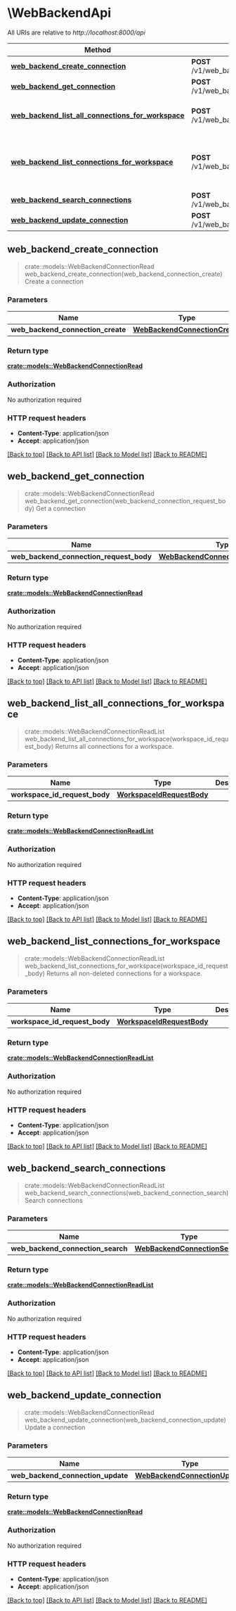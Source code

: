 # \WebBackendApi

All URIs are relative to *http://localhost:8000/api*

Method | HTTP request | Description
------------- | ------------- | -------------
[**web_backend_create_connection**](WebBackendApi.md#web_backend_create_connection) | **POST** /v1/web_backend/connections/create | Create a connection
[**web_backend_get_connection**](WebBackendApi.md#web_backend_get_connection) | **POST** /v1/web_backend/connections/get | Get a connection
[**web_backend_list_all_connections_for_workspace**](WebBackendApi.md#web_backend_list_all_connections_for_workspace) | **POST** /v1/web_backend/connections/list_all | Returns all connections for a workspace.
[**web_backend_list_connections_for_workspace**](WebBackendApi.md#web_backend_list_connections_for_workspace) | **POST** /v1/web_backend/connections/list | Returns all non-deleted connections for a workspace.
[**web_backend_search_connections**](WebBackendApi.md#web_backend_search_connections) | **POST** /v1/web_backend/connections/search | Search connections
[**web_backend_update_connection**](WebBackendApi.md#web_backend_update_connection) | **POST** /v1/web_backend/connections/update | Update a connection



## web_backend_create_connection

> crate::models::WebBackendConnectionRead web_backend_create_connection(web_backend_connection_create)
Create a connection

### Parameters


Name | Type | Description  | Required | Notes
------------- | ------------- | ------------- | ------------- | -------------
**web_backend_connection_create** | [**WebBackendConnectionCreate**](WebBackendConnectionCreate.md) |  | [required] |

### Return type

[**crate::models::WebBackendConnectionRead**](WebBackendConnectionRead.md)

### Authorization

No authorization required

### HTTP request headers

- **Content-Type**: application/json
- **Accept**: application/json

[[Back to top]](#) [[Back to API list]](../README.md#documentation-for-api-endpoints) [[Back to Model list]](../README.md#documentation-for-models) [[Back to README]](../README.md)


## web_backend_get_connection

> crate::models::WebBackendConnectionRead web_backend_get_connection(web_backend_connection_request_body)
Get a connection

### Parameters


Name | Type | Description  | Required | Notes
------------- | ------------- | ------------- | ------------- | -------------
**web_backend_connection_request_body** | [**WebBackendConnectionRequestBody**](WebBackendConnectionRequestBody.md) |  | [required] |

### Return type

[**crate::models::WebBackendConnectionRead**](WebBackendConnectionRead.md)

### Authorization

No authorization required

### HTTP request headers

- **Content-Type**: application/json
- **Accept**: application/json

[[Back to top]](#) [[Back to API list]](../README.md#documentation-for-api-endpoints) [[Back to Model list]](../README.md#documentation-for-models) [[Back to README]](../README.md)


## web_backend_list_all_connections_for_workspace

> crate::models::WebBackendConnectionReadList web_backend_list_all_connections_for_workspace(workspace_id_request_body)
Returns all connections for a workspace.

### Parameters


Name | Type | Description  | Required | Notes
------------- | ------------- | ------------- | ------------- | -------------
**workspace_id_request_body** | [**WorkspaceIdRequestBody**](WorkspaceIdRequestBody.md) |  | [required] |

### Return type

[**crate::models::WebBackendConnectionReadList**](WebBackendConnectionReadList.md)

### Authorization

No authorization required

### HTTP request headers

- **Content-Type**: application/json
- **Accept**: application/json

[[Back to top]](#) [[Back to API list]](../README.md#documentation-for-api-endpoints) [[Back to Model list]](../README.md#documentation-for-models) [[Back to README]](../README.md)


## web_backend_list_connections_for_workspace

> crate::models::WebBackendConnectionReadList web_backend_list_connections_for_workspace(workspace_id_request_body)
Returns all non-deleted connections for a workspace.

### Parameters


Name | Type | Description  | Required | Notes
------------- | ------------- | ------------- | ------------- | -------------
**workspace_id_request_body** | [**WorkspaceIdRequestBody**](WorkspaceIdRequestBody.md) |  | [required] |

### Return type

[**crate::models::WebBackendConnectionReadList**](WebBackendConnectionReadList.md)

### Authorization

No authorization required

### HTTP request headers

- **Content-Type**: application/json
- **Accept**: application/json

[[Back to top]](#) [[Back to API list]](../README.md#documentation-for-api-endpoints) [[Back to Model list]](../README.md#documentation-for-models) [[Back to README]](../README.md)


## web_backend_search_connections

> crate::models::WebBackendConnectionReadList web_backend_search_connections(web_backend_connection_search)
Search connections

### Parameters


Name | Type | Description  | Required | Notes
------------- | ------------- | ------------- | ------------- | -------------
**web_backend_connection_search** | [**WebBackendConnectionSearch**](WebBackendConnectionSearch.md) |  | [required] |

### Return type

[**crate::models::WebBackendConnectionReadList**](WebBackendConnectionReadList.md)

### Authorization

No authorization required

### HTTP request headers

- **Content-Type**: application/json
- **Accept**: application/json

[[Back to top]](#) [[Back to API list]](../README.md#documentation-for-api-endpoints) [[Back to Model list]](../README.md#documentation-for-models) [[Back to README]](../README.md)


## web_backend_update_connection

> crate::models::WebBackendConnectionRead web_backend_update_connection(web_backend_connection_update)
Update a connection

### Parameters


Name | Type | Description  | Required | Notes
------------- | ------------- | ------------- | ------------- | -------------
**web_backend_connection_update** | [**WebBackendConnectionUpdate**](WebBackendConnectionUpdate.md) |  | [required] |

### Return type

[**crate::models::WebBackendConnectionRead**](WebBackendConnectionRead.md)

### Authorization

No authorization required

### HTTP request headers

- **Content-Type**: application/json
- **Accept**: application/json

[[Back to top]](#) [[Back to API list]](../README.md#documentation-for-api-endpoints) [[Back to Model list]](../README.md#documentation-for-models) [[Back to README]](../README.md)

